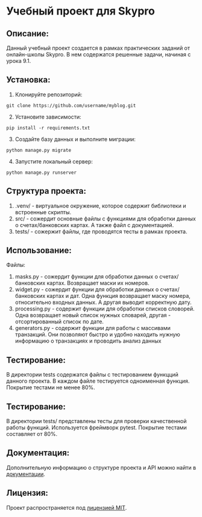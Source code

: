 # Учебный проект для Skypro

## Описание:
Данный учебный проект создается в рамках практических заданий от онлайн-школы Skypro. В нем содержатся решенные задачи, начиная с урока 9.1.
## Установка:

1. Клонируйте репозиторий:
```
git clone https://github.com/username/myblog.git
```

2. Установите зависимости:
```
pip install -r requirements.txt
```

3. Создайте базу данных и выполните миграции:
```
python manage.py migrate
```

4. Запустите локальный сервер:
```
python manage.py runserver
```
## Структура проекта:
1. .venv/ - виртуальное окружение, которое содержит библиотеки и встроенные скрипты.
2. src/ - сожердит основные файлы с функциями для обработки данных о счетах/банковских картах. А также файл с документацией.
2. tests/ - сожержит файлы, где проводятся тесты в рамках проекта.

## Использование:
Файлы:
1. masks.py - сожердит функции для обработки данных о счетах/банковских картах. Возвращает маски их номеров.
2. widget.py - сожердит функции для обработки данных о счетах/банковских картах и дат. Одна функция возвращает маску номера, относительно входных данных. А другая выводит корректную дату.
3. processing.py - содержит функции для обработки списков словорей. Одна возвращает новый список нужных словарей, другая - отсортированный список по дате.
4. generators.py - содержит функции для работы с массивами транзакций. Они позволяют быстро и удобно находить нужную информацию о транзакциях и проводить анализ данных

## Тестирование:
В директории tests содержатся файлы с тестированием функцций данного проекта. В каждом файле тестируется одноименная функция. Покрытие тестами не менее 80%.

## Тестирование:
В директории tests/ представлены тесты для проверки качественной работы функций. Используется фреймворк pytest. Покрытие тестами составляет от 80%.

## Документация:

Дополнительную информацию о структуре проекта и API можно найти в [документации](docs/README.md).

## Лицензия:

Проект распространяется под [лицензией MIT](LICENSE).